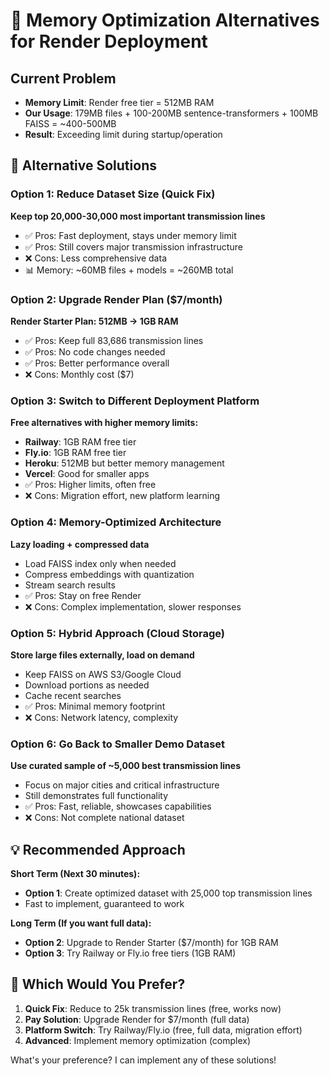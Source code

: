 # 🚀 Memory Optimization Alternatives for Render Deployment

## Current Problem
- **Memory Limit**: Render free tier = 512MB RAM
- **Our Usage**: 179MB files + 100-200MB sentence-transformers + 100MB FAISS = ~400-500MB
- **Result**: Exceeding limit during startup/operation

## 🎯 Alternative Solutions

### Option 1: Reduce Dataset Size (Quick Fix)
**Keep top 20,000-30,000 most important transmission lines**
- ✅ Pros: Fast deployment, stays under memory limit
- ✅ Pros: Still covers major transmission infrastructure  
- ❌ Cons: Less comprehensive data
- 📊 Memory: ~60MB files + models = ~260MB total

### Option 2: Upgrade Render Plan ($7/month)
**Render Starter Plan: 512MB → 1GB RAM**
- ✅ Pros: Keep full 83,686 transmission lines
- ✅ Pros: No code changes needed
- ✅ Pros: Better performance overall
- ❌ Cons: Monthly cost ($7)

### Option 3: Switch to Different Deployment Platform
**Free alternatives with higher memory limits:**
- **Railway**: 1GB RAM free tier
- **Fly.io**: 1GB RAM free tier  
- **Heroku**: 512MB but better memory management
- **Vercel**: Good for smaller apps
- ✅ Pros: Higher limits, often free
- ❌ Cons: Migration effort, new platform learning

### Option 4: Memory-Optimized Architecture
**Lazy loading + compressed data**
- Load FAISS index only when needed
- Compress embeddings with quantization
- Stream search results
- ✅ Pros: Stay on free Render
- ❌ Cons: Complex implementation, slower responses

### Option 5: Hybrid Approach (Cloud Storage)
**Store large files externally, load on demand**
- Keep FAISS on AWS S3/Google Cloud
- Download portions as needed
- Cache recent searches
- ✅ Pros: Minimal memory footprint
- ❌ Cons: Network latency, complexity

### Option 6: Go Back to Smaller Demo Dataset
**Use curated sample of ~5,000 best transmission lines**
- Focus on major cities and critical infrastructure
- Still demonstrates full functionality
- ✅ Pros: Fast, reliable, showcases capabilities
- ❌ Cons: Not complete national dataset

## 💡 Recommended Approach

**Short Term (Next 30 minutes):**
- **Option 1**: Create optimized dataset with 25,000 top transmission lines
- Fast to implement, guaranteed to work

**Long Term (If you want full data):**
- **Option 2**: Upgrade to Render Starter ($7/month) for 1GB RAM
- **Option 3**: Try Railway or Fly.io free tiers (1GB RAM)

## 🔧 Which Would You Prefer?

1. **Quick Fix**: Reduce to 25k transmission lines (free, works now)
2. **Pay Solution**: Upgrade Render for $7/month (full data)  
3. **Platform Switch**: Try Railway/Fly.io (free, full data, migration effort)
4. **Advanced**: Implement memory optimization (complex)

What's your preference? I can implement any of these solutions!